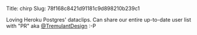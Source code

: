 Title: chirp
Slug: 78f168c8421d91181c9d898210b239c1

Loving Heroku Postgres' dataclips. Can share our entire up-to-date user list with "PR" aka <a href="http://twitter.com/TremulantDesign">@TremulantDesign</a> :-P
